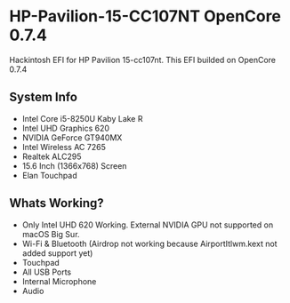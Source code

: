 # HP-Pavilion-15-CC107NT OpenCore 0.7.4
Hackintosh EFI for HP Pavilion 15-cc107nt. This EFI builded on OpenCore 0.7.4

## System Info

- Intel Core i5-8250U Kaby Lake R
- Intel UHD Graphics 620
- NVIDIA GeForce GT940MX
- Intel Wireless AC 7265
- Realtek ALC295
- 15.6 Inch (1366x768) Screen
- Elan Touchpad

## Whats Working?

- Only Intel UHD 620 Working. External NVIDIA GPU not supported on macOS Big Sur. 
- Wi-Fi & Bluetooth (Airdrop not working because AirportItlwm.kext not added support yet)
- Touchpad
- All USB Ports
- Internal Microphone
- Audio
